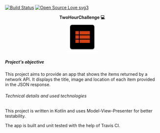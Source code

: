 [![Build Status](https://travis-ci.org/code-schreiber/TwoHourChallenge.svg?branch=master)](https://travis-ci.org/code-schreiber/TwoHourChallenge) 
[![Open Source Love svg3](https://badges.frapsoft.com/os/v3/open-source.svg?v=103)](https://github.com/ellerbrock/open-source-badges/)

<p align="center">
 <b>TwoHourChallenge 💻</b>
 <br>
 <img src='https://github.com/code-schreiber/TwoHourChallenge/raw/master/app/src/main/ic_launcher-web.png' width='100' height='100'/>
</p>

##### Project's objective
This project aims to provide an app that shows the items returned by a network API. 
It displays the title, image and location of each item provided in the JSON response.

###### Technical details and used technologies
This project is written in Kotlin and uses Model-View-Presenter for better testability.

The app is built and unit tested with the help of Travis CI.
